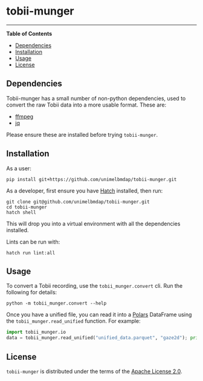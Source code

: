 # tobii-munger

<!-- [![PyPI - Version](https://img.shields.io/pypi/v/tobii-munger.svg)](https://pypi.org/project/tobii-munger) -->
<!-- [![PyPI - Python Version](https://img.shields.io/pypi/pyversions/tobii-munger.svg)](https://pypi.org/project/tobii-munger) -->

-----

**Table of Contents**

- [Dependencies](#dependencies)
- [Installation](#installation)
- [Usage](#usage)
- [License](#license)

## Dependencies

Tobii-munger has a small number of non-python dependencies, used to convert the raw Tobii data into a more usable format. These are:

- [ffmpeg](https://ffmpeg.org/)
- [jq](https://stedolan.github.io/jq/)

Please ensure these are installed before trying `tobii-munger`.

## Installation

As a user:

```console
pip install git+https://github.com/unimelbmdap/tobii-munger.git
```

As a developer, first ensure you have [Hatch](https://github.com/pypa/hatch) installed, then run:

```console
git clone git@github.com/unimelbmdap/tobii-munger.git
cd tobii-munger
hatch shell
```

This will drop you into a virtual environment with all the dependencies installed.

Lints can be run with:

```console
hatch run lint:all
```

## Usage

To convert a Tobii recording, use the `tobii_munger.convert` cli. Run the following for details:

```console
python -m tobii_munger.convert --help
```

Once you have a unified file, you can read it into a [Polars](https://pola-rs.github.io/polars-book/) DataFrame using the `tobii_munger.read_unified` function. For example:

```python
import tobii_munger.io
data = tobii_munger.read_unified("unified_data.parquet", "gaze2d"); print(data.head())
```

## License

`tobii-munger` is distributed under the terms of the [Apache License 2.0](https://www.apache.org/licenses/LICENSE-2.0).
